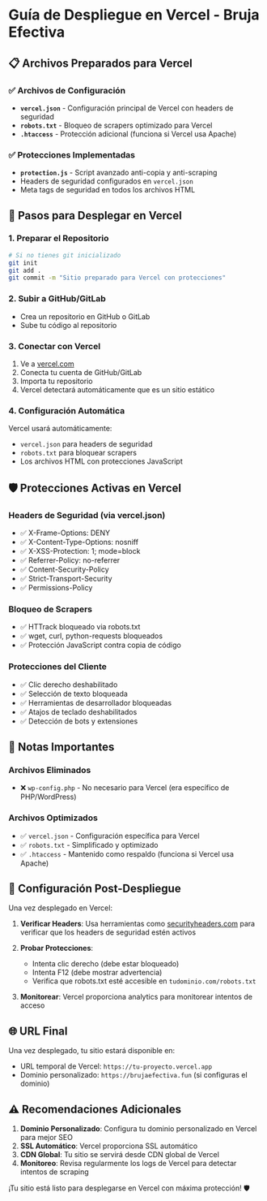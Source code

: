 # Guía de Despliegue en Vercel - Bruja Efectiva

## 📋 Archivos Preparados para Vercel

### ✅ Archivos de Configuración
- **`vercel.json`** - Configuración principal de Vercel con headers de seguridad
- **`robots.txt`** - Bloqueo de scrapers optimizado para Vercel
- **`.htaccess`** - Protección adicional (funciona si Vercel usa Apache)

### ✅ Protecciones Implementadas
- **`protection.js`** - Script avanzado anti-copia y anti-scraping
- Headers de seguridad configurados en `vercel.json`
- Meta tags de seguridad en todos los archivos HTML

## 🚀 Pasos para Desplegar en Vercel

### 1. Preparar el Repositorio
```bash
# Si no tienes git inicializado
git init
git add .
git commit -m "Sitio preparado para Vercel con protecciones"
```

### 2. Subir a GitHub/GitLab
- Crea un repositorio en GitHub o GitLab
- Sube tu código al repositorio

### 3. Conectar con Vercel
1. Ve a [vercel.com](https://vercel.com)
2. Conecta tu cuenta de GitHub/GitLab
3. Importa tu repositorio
4. Vercel detectará automáticamente que es un sitio estático

### 4. Configuración Automática
Vercel usará automáticamente:
- `vercel.json` para headers de seguridad
- `robots.txt` para bloquear scrapers
- Los archivos HTML con protecciones JavaScript

## 🛡️ Protecciones Activas en Vercel

### Headers de Seguridad (via vercel.json)
- ✅ X-Frame-Options: DENY
- ✅ X-Content-Type-Options: nosniff
- ✅ X-XSS-Protection: 1; mode=block
- ✅ Referrer-Policy: no-referrer
- ✅ Content-Security-Policy
- ✅ Strict-Transport-Security
- ✅ Permissions-Policy

### Bloqueo de Scrapers
- ✅ HTTrack bloqueado via robots.txt
- ✅ wget, curl, python-requests bloqueados
- ✅ Protección JavaScript contra copia de código

### Protecciones del Cliente
- ✅ Clic derecho deshabilitado
- ✅ Selección de texto bloqueada
- ✅ Herramientas de desarrollador bloqueadas
- ✅ Atajos de teclado deshabilitados
- ✅ Detección de bots y extensiones

## 📝 Notas Importantes

### Archivos Eliminados
- ❌ `wp-config.php` - No necesario para Vercel (era específico de PHP/WordPress)

### Archivos Optimizados
- ✅ `vercel.json` - Configuración específica para Vercel
- ✅ `robots.txt` - Simplificado y optimizado
- ✅ `.htaccess` - Mantenido como respaldo (funciona si Vercel usa Apache)

## 🔧 Configuración Post-Despliegue

Una vez desplegado en Vercel:

1. **Verificar Headers**: Usa herramientas como [securityheaders.com](https://securityheaders.com) para verificar que los headers de seguridad estén activos

2. **Probar Protecciones**: 
   - Intenta clic derecho (debe estar bloqueado)
   - Intenta F12 (debe mostrar advertencia)
   - Verifica que robots.txt esté accesible en `tudominio.com/robots.txt`

3. **Monitorear**: Vercel proporciona analytics para monitorear intentos de acceso

## 🌐 URL Final
Una vez desplegado, tu sitio estará disponible en:
- URL temporal de Vercel: `https://tu-proyecto.vercel.app`
- Dominio personalizado: `https://brujaefectiva.fun` (si configuras el dominio)

## ⚠️ Recomendaciones Adicionales

1. **Dominio Personalizado**: Configura tu dominio personalizado en Vercel para mejor SEO
2. **SSL Automático**: Vercel proporciona SSL automático
3. **CDN Global**: Tu sitio se servirá desde CDN global de Vercel
4. **Monitoreo**: Revisa regularmente los logs de Vercel para detectar intentos de scraping

¡Tu sitio está listo para desplegarse en Vercel con máxima protección! 🛡️